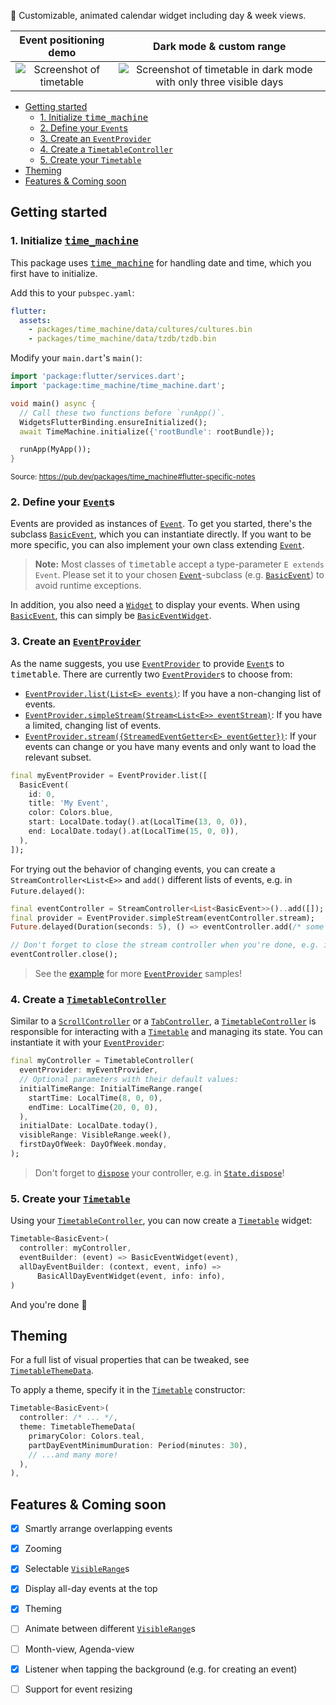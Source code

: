 📅 Customizable, animated calendar widget including day & week views.


|                                        Event positioning demo                                        |                                                                    Dark mode & custom range                                                                    |
| :--------------------------------------------------------------------------------------------------: | :------------------------------------------------------------------------------------------------------------------------------------------------------------: |
| ![Screenshot of timetable](https://github.com/JonasWanke/timetable/raw/master/doc/demo.gif?raw=true) | ![Screenshot of timetable in dark mode with only three visible days](https://github.com/JonasWanke/timetable/raw/master/doc/screenshot-3day-dark.jpg?raw=true) |


- [Getting started](#getting-started)
  - [1. Initialize <kbd>time_machine</kbd>](#1-initialize-time_machine)
  - [2. Define your `Event`s](#2-define-your-events)
  - [3. Create an `EventProvider`](#3-create-an-eventprovider)
  - [4. Create a `TimetableController`](#4-create-a-timetablecontroller)
  - [5. Create your `Timetable`](#5-create-your-timetable)
- [Theming](#theming)
- [Features & Coming soon](#features--coming-soon)

## Getting started

### 1. Initialize [<kbd>time_machine</kbd>]

This package uses [<kbd>time_machine</kbd>] for handling date and time, which you first have to initialize.

Add this to your `pubspec.yaml`:
```yaml
flutter:
  assets:
    - packages/time_machine/data/cultures/cultures.bin
    - packages/time_machine/data/tzdb/tzdb.bin
```

Modify your `main.dart`'s `main()`:
```dart
import 'package:flutter/services.dart';
import 'package:time_machine/time_machine.dart';

void main() async {
  // Call these two functions before `runApp()`.
  WidgetsFlutterBinding.ensureInitialized();
  await TimeMachine.initialize({'rootBundle': rootBundle});

  runApp(MyApp());
}
```
<sup>Source: https://pub.dev/packages/time_machine#flutter-specific-notes</sup>


### 2. Define your [`Event`]s

Events are provided as instances of [`Event`]. To get you started, there's the subclass [`BasicEvent`], which you can instantiate directly. If you want to be more specific, you can also implement your own class extending [`Event`].

> **Note:** Most classes of <kbd>timetable</kbd> accept a type-parameter `E extends Event`. Please set it to your chosen [`Event`]-subclass (e.g. [`BasicEvent`]) to avoid runtime exceptions.

In addition, you also need a [`Widget`] to display your events. When using [`BasicEvent`], this can simply be [`BasicEventWidget`].


### 3. Create an [`EventProvider`]

As the name suggests, you use [`EventProvider`] to provide [`Event`]s to <kbd>timetable</kbd>. There are currently two [`EventProvider`]s to choose from:

- [`EventProvider.list(List<E> events)`][`EventProvider.list`]: If you have a non-changing list of events.
- [`EventProvider.simpleStream(Stream<List<E>> eventStream)`][`EventProvider.simpleStream`]: If you have a limited, changing list of events.
- [`EventProvider.stream({StreamedEventGetter<E> eventGetter})`][`EventProvider.stream`]: If your events can change or you have many events and only want to load the relevant subset.

```dart
final myEventProvider = EventProvider.list([
  BasicEvent(
    id: 0,
    title: 'My Event',
    color: Colors.blue,
    start: LocalDate.today().at(LocalTime(13, 0, 0)),
    end: LocalDate.today().at(LocalTime(15, 0, 0)),
  ),
]);
```

For trying out the behavior of changing events, you can create a `StreamController<List<E>>` and `add()` different lists of events, e.g. in `Future.delayed()`:

```dart
final eventController = StreamController<List<BasicEvent>>()..add([]);
final provider = EventProvider.simpleStream(eventController.stream);
Future.delayed(Duration(seconds: 5), () => eventController.add(/* some events */));

// Don't forget to close the stream controller when you're done, e.g. in `dispose`:
eventController.close();
```

> See the [example][example/main.dart] for more [`EventProvider`] samples!


### 4. Create a [`TimetableController`]

Similar to a [`ScrollController`] or a [`TabController`], a [`TimetableController`] is responsible for interacting with a [`Timetable`] and managing its state. You can instantiate it with your [`EventProvider`]:

```dart
final myController = TimetableController(
  eventProvider: myEventProvider,
  // Optional parameters with their default values:
  initialTimeRange: InitialTimeRange.range(
    startTime: LocalTime(8, 0, 0),
    endTime: LocalTime(20, 0, 0),
  ),
  initialDate: LocalDate.today(),
  visibleRange: VisibleRange.week(),
  firstDayOfWeek: DayOfWeek.monday,
);
```

> Don't forget to [`dispose`][`TimetableController.dispose`] your controller, e.g. in [`State.dispose`]!


### 5. Create your [`Timetable`]

Using your [`TimetableController`], you can now create a [`Timetable`] widget:

```dart
Timetable<BasicEvent>(
  controller: myController,
  eventBuilder: (event) => BasicEventWidget(event),
  allDayEventBuilder: (context, event, info) =>
      BasicAllDayEventWidget(event, info: info),
)
```

And you're done 🎉


## Theming

For a full list of visual properties that can be tweaked, see [`TimetableThemeData`].

To apply a theme, specify it in the [`Timetable`] constructor:

```dart
Timetable<BasicEvent>(
  controller: /* ... */,
  theme: TimetableThemeData(
    primaryColor: Colors.teal,
    partDayEventMinimumDuration: Period(minutes: 30),
    // ...and many more!
  ),
),
```


## Features & Coming soon

- [x] Smartly arrange overlapping events
- [x] Zooming
- [x] Selectable [`VisibleRange`]s
- [x] Display all-day events at the top
- [x] Theming
- [ ] Animate between different [`VisibleRange`]s
- [ ] Month-view, Agenda-view
- [x] Listener when tapping the background (e.g. for creating an event)
- [ ] Support for event resizing



[example/main.dart]: https://github.com/JonasWanke/timetable/blob/master/example/lib/main.dart
[<kbd>time_machine</kbd>]: https://pub.dev/packages/time_machine
<!-- Flutter -->
[`TabController`]: https://api.flutter.dev/flutter/material/TabController-class.html
[`ScrollController`]: https://api.flutter.dev/flutter/widgets/ScrollController-class.html
[`State.dispose`]: https://api.flutter.dev/flutter/widgets/State/dispose.html
[`Widget`]: https://api.flutter.dev/flutter/widgets/Widget-class.html
<!-- timetable -->
[`BasicEvent`]: https://pub.dev/documentation/timetable/latest/timetable/BasicEvent-class.html
[`BasicEventWidget`]: https://pub.dev/documentation/timetable/latest/timetable/BasicEventWidget-class.html
[`Event`]: https://pub.dev/documentation/timetable/latest/timetable/Event-class.html
[`EventBuilder`]: https://pub.dev/documentation/timetable/latest/timetable/EventBuilder-class.html
[`EventProvider`]: https://pub.dev/documentation/timetable/latest/timetable/EventProvider-class.html
[`EventProvider.list`]: https://pub.dev/documentation/timetable/latest/timetable/EventProvider/EventProvider.list.html
[`EventProvider.simpleStream`]: https://pub.dev/documentation/timetable/latest/timetable/EventProvider/EventProvider.simpleStream.html
[`EventProvider.stream`]: https://pub.dev/documentation/timetable/latest/timetable/EventProvider/EventProvider.stream.html
[`Timetable`]: https://pub.dev/documentation/timetable/latest/timetable/Timetable-class.html
[`TimetableController`]: https://pub.dev/documentation/timetable/latest/timetable/TimetableController-class.html
[`TimetableController.dispose`]: https://pub.dev/documentation/timetable/latest/timetable/TimetableController/dispose.html
[`TimetableThemeData`]: https://pub.dev/documentation/timetable/latest/timetable/TimetableThemeData-class.html
[`VisibleRange`]: https://pub.dev/documentation/timetable/latest/timetable/VisibleRange-class.html
